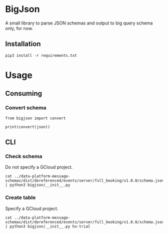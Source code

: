 # BigJson

A small library to parse JSON schemas and output to big query schema only, for now.

## Installation

    pip3 install -r requirements.txt

# Usage

## Consuming

### Convert schema

```
from bigjson import convert

print(convert(json))
```

## CLI

### Check schema

Do not specify a GCloud project.

```
cat ../data-platform-message-schemas/dist/dereferenced/events/server/full_booking/v1.0.0/schema.json | python3 bigjson/__init__.py
```

### Create table

Specify a GCloud project.

```
cat ../data-platform-message-schemas/dist/dereferenced/events/server/full_booking/v1.0.0/schema.json | python3 bigjson/__init__.py hx-trial
```
